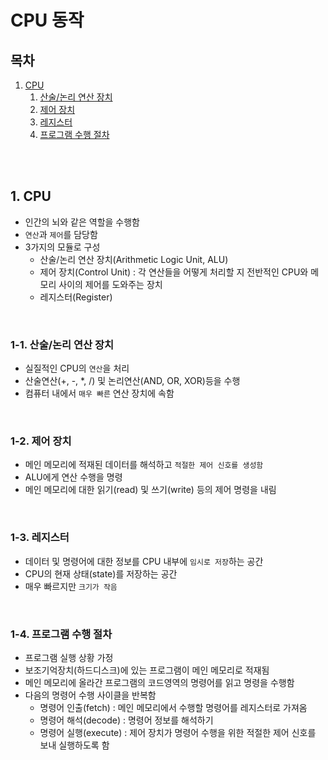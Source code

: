 # CPU 동작

## 목차

1. [CPU](#1-cpu)
    1. [산술/논리 연산 장치](#1-1-산술논리-연산-장치)
    2. [제어 장치](#1-2-제어-장치)
    3. [레지스터](#1-3-레지스터)
    4. [프로그램 수행 절차](#1-4-프로그램-수행-절차)

<br/>
<br/>

## 1. CPU

- 인간의 뇌와 같은 역할을 수행함
- `연산`과 `제어`를 담당함
- 3가지의 모듈로 구성
    - 산술/논리 연산 장치(Arithmetic Logic Unit, ALU)
    - 제어 장치(Control Unit) : 각 연산들을 어떻게 처리할 지 전반적인 CPU와 메모리 사이의 제어를 도와주는 장치
    - 레지스터(Register)

<br/>

### 1-1. 산술/논리 연산 장치

- 실질적인 CPU의 `연산`을 처리
- 산술연산(+, -, *, /) 및 논리연산(AND, OR, XOR)등을 수행
- 컴퓨터 내에서 `매우 빠른` 연산 장치에 속함

<br/>

### 1-2. 제어 장치

- 메인 메모리에 적재된 데이터를 해석하고 `적절한 제어 신호를 생성함`
- ALU에게 연산 수행을 명령
- 메인 메모리에 대한 읽기(read) 및 쓰기(write) 등의 제어 명령을 내림

<br/>

### 1-3. 레지스터

- 데이터 및 명령어에 대한 정보를 CPU 내부에 `임시로 저장`하는 공간
- CPU의 현재 상태(state)를 저장하는 공간
- 매우 빠르지만 `크기가 작음`

<br/>

### 1-4. 프로그램 수행 절차

- 프로그램 실행 상황 가정
- 보조기억장치(하드디스크)에 있는 프로그램이 메인 메모리로 적재됨
- 메인 메모리에 올라간 프로그램의 코드영역의 명령어를 읽고 명령을 수행함
- 다음의 명령어 수행 사이클을 반복함
    - 명령어 인출(fetch) : 메인 메모리에서 수행할 명령어를 레지스터로 가져옴
    - 명령어 해석(decode) : 명령어 정보를 해석하기
    - 명령어 실행(execute) : 제어 장치가 명령어 수행을 위한 적절한 제어 신호를 보내 실행하도록 함